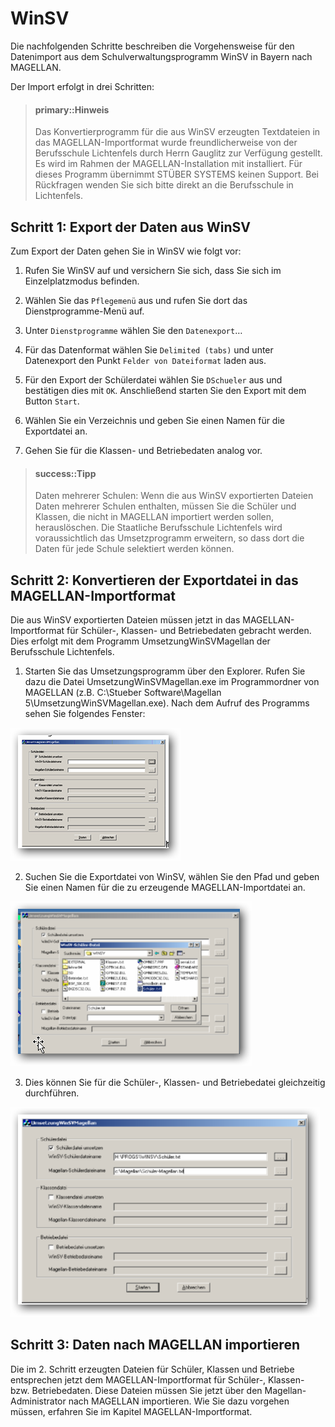 # WinSV

Die nachfolgenden Schritte beschreiben die Vorgehensweise für den Datenimport aus dem Schulverwaltungsprogramm WinSV in Bayern nach MAGELLAN. 

Der Import erfolgt in drei Schritten:

> #### primary::Hinweis
>
>  Das Konvertierprogramm für die aus WinSV erzeugten Textdateien in das MAGELLAN-Importformat wurde freundlicherweise von der Berufsschule Lichtenfels durch Herrn Gauglitz zur Verfügung gestellt. Es wird im Rahmen der MAGELLAN-Installation mit installiert. Für dieses Programm übernimmt STÜBER SYSTEMS keinen Support. Bei Rückfragen wenden Sie sich bitte direkt an die Berufsschule in Lichtenfels.

## Schritt 1: Export der Daten aus WinSV

Zum Export der Daten gehen Sie in WinSV wie folgt vor:

1.	Rufen Sie WinSV auf und versichern Sie sich, dass Sie sich im Einzelplatzmodus befinden.

2.	Wählen Sie das ```Pflegemenü``` aus und rufen Sie dort das Dienstprogramme-Menü auf.

3.	Unter ```Dienstprogramme``` wählen Sie den ```Datenexport```…

4.	Für das Datenformat wählen Sie ```Delimited (tabs)``` und unter Datenexport den Punkt ```Felder von Dateiformat``` laden aus. 

5.	Für den Export der Schülerdatei wählen Sie ```DSchueler``` aus und bestätigen dies mit ```OK```. Anschließend starten Sie den Export mit dem Button ```Start```. 

6.	Wählen Sie ein Verzeichnis und geben Sie einen Namen für die Exportdatei an. 

7.	Gehen Sie für die Klassen- und Betriebedaten analog vor.

> #### success::Tipp
>
> Daten mehrerer Schulen: Wenn die aus WinSV exportierten Dateien Daten mehrerer Schulen enthalten, müssen Sie die Schüler und Klassen, die nicht in MAGELLAN importiert werden sollen, herauslöschen. Die Staatliche Berufsschule Lichtenfels wird voraussichtlich das Umsetzprogramm erweitern, so dass dort die Daten für jede Schule selektiert werden können.

## Schritt 2: Konvertieren der Exportdatei in das MAGELLAN-Importformat

Die aus WinSV exportierten Dateien müssen jetzt in das MAGELLAN-Importformat für Schüler-, Klassen- und Betriebedaten gebracht werden. Dies erfolgt mit dem Programm UmsetzungWinSVMagellan der Berufsschule Lichtenfels.

1.	Starten Sie das Umsetzungsprogramm über den Explorer. Rufen Sie dazu die Datei UmsetzungWinSVMagellan.exe im Programmordner von MAGELLAN (z.B. C:\Stueber Software\Magellan 5\UmsetzungWinSVMagellan.exe). Nach dem Aufruf des Programms sehen Sie folgendes Fenster: 
   
   ![](sshot-10.png) 

2.	Suchen Sie die Exportdatei von WinSV, wählen Sie den Pfad und geben Sie einen Namen für die zu erzeugende MAGELLAN-Importdatei an. 
   
   ![](sshot-11.png)
 

3.	Dies können Sie für die Schüler-, Klassen- und Betriebedatei gleichzeitig durchführen.
   
   ![](sshot-12.png)
 
## Schritt 3: Daten nach MAGELLAN importieren

Die im 2. Schritt erzeugten Dateien für Schüler, Klassen und Betriebe entsprechen jetzt dem MAGELLAN-Importformat für Schüler-, Klassen- bzw. Betriebedaten. Diese Dateien müssen Sie jetzt über den Magellan-Administrator nach MAGELLAN importieren. Wie Sie dazu vorgehen müssen, erfahren Sie im Kapitel MAGELLAN-Importformat.
